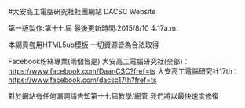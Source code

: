 #大安高工電腦研究社社團網站
DACSC Website

第一版製作:第十七屆
最後更新時間:2015/8/10 4:17a.m.

本網頁套用HTML5up模板
一切資源皆為合法取得

Facebook粉絲專業(兩個皆是)
大安高工電腦研究社(全部)：https://www.facebook.com/DaanCSC?fref=ts
大安高工電腦研究社17th：https://www.facebook.com/dacsc17th?fref=ts

對於網站有任何漏洞請告知第十七屆教學/網管
我們將以最快速度修復 
